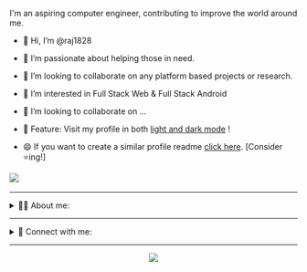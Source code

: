 

I'm an aspiring computer engineer, contributing to improve the world around me.

-  👋 Hi, I’m @raj1828

- 🌱 I’m passionate about helping those in need.
 
- 👯 I’m looking to collaborate on any platform based projects or research.

- 👀 I’m interested in Full Stack Web & Full Stack Android

- 💞️ I’m looking to collaborate on ...

- 🤯 Feature: Visit my profile in both [light and dark mode](https://github.com/settings/appearance) ! 

- 😄 If you want to create a similar profile readme [click here](https://github.com/cmulay/cmulay/generate). [Consider ⭐ing!]

![](https://komarev.com/ghpvc/?username=raj1828&style=for-the-badge&label=Stalker+Alert)

---

<div>
    <details active="true">
        <summary>👨‍💻 About me:</summary>
            <br>
<div> 
    - Technologies:
        <p><br>
            <img align="left" alt="raj | C++" width="22px" src="https://github.com/raj1828/raj1828/blob/master/designs/mytech/cpp.png" />
            <img align="left" alt="raj | HTML5" width="22px" src="https://github.com/raj1828/raj1828/blob/master/designs/mytech/html5.png" />
            <img align="left" alt="raj | CSS3" width="22px" src="https://github.com/raj1828/raj1828/blob/master/designs/mytech/css3.png" />                      
            <img align="left" alt="raj | PHP" width="22px" src="https://github.com/raj1828/raj1828/blob/master/designs/mytech/php.png" />                      
            <img align="left" alt="raj | JAVA" width="22px" src="https://github.com/raj1828/raj1828/blob/master/designs/mytech/java.png" />                      
            <img align="left" alt="raj | JavaScript" width="22px" src="https://github.com/raj1828/raj1828/blob/master/designs/mytech/javascript.png" />                      
            <img align="left" alt="raj | React" width="22px" src="https://github.com/raj1828/raj1828/blob/master/designs/mytech/react.png" />            
            <img align="left" alt="raj | Python" width="22px" src="https://github.com/raj1828/raj1828/blob/master/designs/mytech/python.png" />                      
            <img align="left" alt="raj | MySQL" width="22px" src="https://github.com/raj1828/raj1828/blob/master/designs/mytech/mysql.png" /> 
        </p><br>
</div>

<br>

<div> 
     - IDE's and S/W Package Managers:
            <p><br>
                <img align="left" alt="raj | NetBeans" width="22px" src="https://github.com/raj1828/raj1828/blob/master/designs/ide_packages/netbeans.png" />
                <img align="left" alt="raj | PyCharm" width="22px" src="https://github.com/raj1828/raj1828/blob/master/designs/ide_packages/pycharm.png" />
                <img align="left" alt="raj | Visual Studio Code" width="22px" src="https://github.com/cmulay/cmulay/blob/master/designs/ide_packages/vsc.png" />
                <img align="left" alt="raj | NPM" width="22px" src="https://github.com/raj1828/raj1828/blob/master/designs/ide_packages/npm.pngs/ide_packages/npm.png" />
                <img align="left" alt="raj | Apple XCode" width="22px" src="https://github.com/raj1828/raj1828/blob/master/designs/ide_packages/vsc.png" />
            </p><br>
</div>

<br>

<div> 
    - OS:
        <p><br>
            <img align="left" alt="raj | Linux" width="22px" src="https://github.com/raj1828/raj1828/blob/master/designs/os/linux.png" />
            <img align="left" alt="raj | Windows" width="22px" src="https://github.com/raj1828/raj1828/blob/master/designs/os/windows.png" />                      
        </p><br>
</div>
    </details>
</div>

---

<div>
    <details active="true">
        <summary> 🔗 Connect with me:</summary>
            <br>
            <div> 
 <div>
  - Social:
 <p>
  
  [<img align="left" alt="raj | Mail" width="22px" src="https://github.com/raj1828/raj1828/blob/master/designs/socials/gmail.png" />](mailto:letsmail.m.raj@gmail.com)

  [<img align="left" alt="raj | Instagram" width="22px" src="https://github.com/raj1828/raj1828/blob/master/designs/socials/instagram.png" />](https://www.instagram.com/mindset_player_1828)
  
  [<img align="left" alt="raj | LinkedIn" width="22px" src="https://github.com/raj1828/raj1828/blob/master/designs/socials/linkedin.png" />](https://www.linkedin.com/in/raj-mhatre-212953200/)
  
  [<img align="left" alt="raj | Twitter" width="22px" src="https://github.com/raj1828/raj1828/blob/master/designs/socials/twitter.png" />](https://twitter.com/@RajMhat68862069)
 
 </p>
</div>
            <br>
    </details>
</div>

---

<p align="center">
    <img src="https://img.shields.io/badge/THANKS%20FOR-VISITING%20❤%EF%B8%8F-informational?style=for-the-badge&logo=github"/>    
</p>
